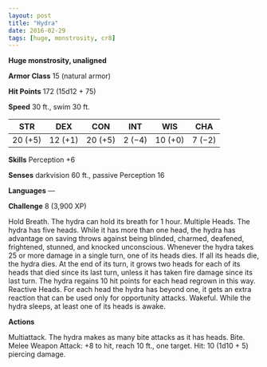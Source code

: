 ```yaml
---
layout: post
title: "Hydra"
date: 2016-02-29
tags: [huge, monstrosity, cr8]
---
```


**Huge monstrosity, unaligned**

**Armor Class** 15 (natural armor)

**Hit Points** 172 (15d12 + 75)

**Speed** 30 ft., swim 30 ft.

|   STR   |   DEX   |   CON   |   INT   |   WIS   |   CHA   |
|:-----:|:-----:|:-----:|:-----:|:-----:|:-----:|
| 20 (+5) | 12 (+1) | 20 (+5) | 2 (−4) | 10 (+0) | 7 (−2) |

**Skills** Perception +6 

**Senses** darkvision 60 ft., passive Perception 16 

**Languages** — 

**Challenge** 8 (3,900 XP)

Hold Breath. The hydra can hold its breath for 1 hour. Multiple Heads. The hydra has five heads. While it has more than one head, the hydra has advantage on saving throws against being blinded, charmed, deafened, frightened, stunned, and knocked unconscious. Whenever the hydra takes 25 or more damage in a single turn, one of its heads dies. If all its heads die, the hydra dies. At the end of its turn, it grows two heads for each of its heads that died since its last turn, unless it has taken fire damage since its last turn. The hydra regains 10 hit points for each head regrown in this way. Reactive Heads. For each head the hydra has beyond one, it gets an extra reaction that can be used only for opportunity attacks. Wakeful. While the hydra sleeps, at least one of its heads is awake. 

**Actions**

Multiattack. The hydra makes as many bite attacks as it has heads. Bite. Melee Weapon Attack: +8 to hit, reach 10 ft., one target. Hit: 10 (1d10 + 5) piercing damage. 